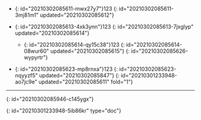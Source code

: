 - {: id="20210302085611-mwx27y7"}123
  {: id="20210302085611-3mj81m1" updated="20210302085612"}
- {: id="20210302085613-4xk3ynn"}123
  {: id="20210302085613-7jxglyp" updated="20210302085614"}

  - {: id="20210302085614-qy15c38"}123
    {: id="20210302085614-08wur60" updated="20210302085615"}
  {: id="20210302085626-wypyrtr"}
- {: id="20210302085623-mp8rnxa"}123
  {: id="20210302085623-nqyyzf5" updated="20210302085847"}
{: id="20210301233948-ao7jc9e" updated="20210302085611" fold="1"}

---

{: id="20210302085946-c145ygx"}


{: id="20210301233948-5ib86kr" type="doc"}
